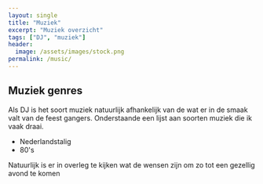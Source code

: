 ```yaml
---
layout: single
title: "Muziek"
excerpt: "Muziek overzicht"
tags: ["DJ", "muziek"]
header:
  image: /assets/images/stock.png
permalink: /music/
---
```


## Muziek genres

Als DJ is het soort muziek natuurlijk afhankelijk van de wat er in de smaak valt van de feest gangers. 
Onderstaande een lijst aan soorten muziek die ik vaak draai. 

- Nederlandstalig
- 80's

Natuurlijk is er in overleg te kijken wat de wensen zijn om zo tot een gezellig avond te komen 